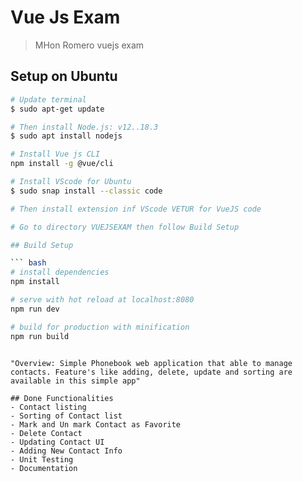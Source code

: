 # Vue Js Exam

> MHon Romero vuejs exam

## Setup on Ubuntu

``` bash
# Update terminal
$ sudo apt-get update

# Then install Node.js: v12..18.3
$ sudo apt install nodejs

# Install Vue js CLI
npm install -g @vue/cli

# Install VScode for Ubuntu
$ sudo snap install --classic code

# Then install extension inf VScode VETUR for VueJS code

# Go to directory VUEJSEXAM then follow Build Setup

## Build Setup

``` bash
# install dependencies
npm install

# serve with hot reload at localhost:8080
npm run dev

# build for production with minification
npm run build
```

```

"Overview: Simple Phonebook web application that able to manage contacts. Feature's like adding, delete, update and sorting are available in this simple app"
```


```
## Done Functionalities
- Contact listing
- Sorting of Contact list
- Mark and Un mark Contact as Favorite
- Delete Contact
- Updating Contact UI
- Adding New Contact Info
- Unit Testing
- Documentation